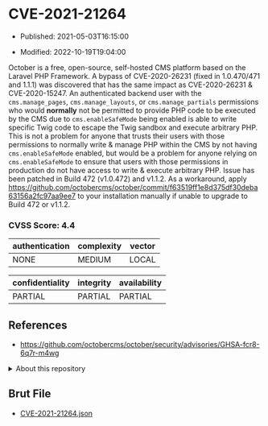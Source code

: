 # CVE-2021-21264

- Published: 2021-05-03T16:15:00

- Modified: 2022-10-19T19:04:00

October is a free, open-source, self-hosted CMS platform based on the Laravel PHP Framework. A bypass of CVE-2020-26231 (fixed in 1.0.470/471 and 1.1.1) was discovered that has the same impact as CVE-2020-26231 & CVE-2020-15247. An authenticated backend user with the `cms.manage_pages`, `cms.manage_layouts`, or `cms.manage_partials` permissions who would **normally** not be permitted to provide PHP code to be executed by the CMS due to `cms.enableSafeMode` being enabled is able to write specific Twig code to escape the Twig sandbox and execute arbitrary PHP. This is not a problem for anyone that trusts their users with those permissions to normally write & manage PHP within the CMS by not having `cms.enableSafeMode` enabled, but would be a problem for anyone relying on `cms.enableSafeMode` to ensure that users with those permissions in production do not have access to write & execute arbitrary PHP. Issue has been patched in Build 472 (v1.0.472) and v1.1.2. As a workaround, apply https://github.com/octobercms/october/commit/f63519ff1e8d375df30deba63156a2fc97aa9ee7 to your installation manually if unable to upgrade to Build 472 or v1.1.2.

### CVSS Score: **4.4**

| authentication | complexity | vector |
| --- | --- | --- |
| NONE | MEDIUM | LOCAL |

| confidentiality | integrity | availability |
| --- | --- | --- |
| PARTIAL | PARTIAL | PARTIAL |

## References

* https://github.com/octobercms/october/security/advisories/GHSA-fcr8-6q7r-m4wg

<details>
<summary>About this repository</summary> 

  This repository is part of the project [Live Hack CVE](https://github.com/Live-Hack-CVE). Main website can be found [www.live-hack.org](https://www.live-hack.org) 
  
  Made by [Sn0wAlice](https://github.com/Sn0wAlice) for the people that care about security and need to have a feed of the latest CVEs. Hope you enjoy it, don't forget to star the repo and follow me on [Twitter](https://twitter.com/Sn0wAlice) and [Github](https://github.com/Sn0wAlice). And that is my [personnal website](https://www.alice-snow.me/)

  - [Home Page](https://github.com/Live-Hack-CVE)
  - [Framework](https://github.com/Live-Hack-CVE/cve-framework)
  - [CVE database](https://github.com/Live-Hack-CVE/full_database)
  - [Changelog](https://github.com/Live-Hack-CVE/Changelog)
</details>

## Brut File

* [CVE-2021-21264.json](https://raw.githubusercontent.com/Live-Hack-CVE/full_database/main/cves/2021/CVE-2021-21264.json)

